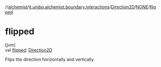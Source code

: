 //[alchemist](../../../../index.md)/[it.unibo.alchemist.boundary.interactions](../../index.md)/[Direction2D](../index.md)/[NONE](index.md)/[flipped](flipped.md)

# flipped

[jvm]\
val [flipped](flipped.md): [Direction2D](../index.md)

Flips the direction horizontally and vertically.
